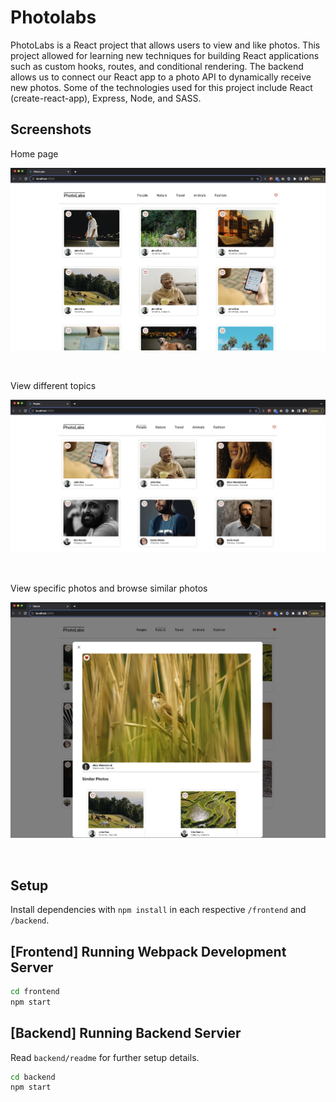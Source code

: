 # Photolabs
PhotoLabs is a React project that allows users to view and like photos. This project allowed for learning new techniques for building React applications such as custom hooks, routes, and conditional rendering. The backend allows us to connect our React app to a photo API to dynamically receive new photos. Some of the technologies used for this project include React (create-react-app), Express, Node, and SASS.

## Screenshots

Home page

!["Home page"](https://github.com/VagrantGinger68/PhotoLabs/blob/main/docs/HomePage.png?raw=true)

</br>

View different topics

!["Topic View"](https://github.com/VagrantGinger68/PhotoLabs/blob/main/docs/TopicView.png?raw=true)

</br>

View specific photos and browse similar photos

!["Photo View"](https://github.com/VagrantGinger68/PhotoLabs/blob/main/docs/PhotoView.png?raw=true)

</br>


## Setup

Install dependencies with `npm install` in each respective `/frontend` and `/backend`.

## [Frontend] Running Webpack Development Server

```sh
cd frontend
npm start
```

## [Backend] Running Backend Servier

Read `backend/readme` for further setup details.

```sh
cd backend
npm start
```
